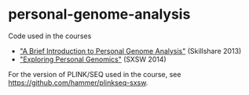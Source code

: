 personal-genome-analysis
========================

Code used in the courses
* ["A Brief Introduction to Personal Genome Analysis"](http://www.skillshare.com/classes/diy/A-Brief-Introduction-to-Personal-Genome-Analysis/301018813) (Skillshare 2013)
* ["Exploring Personal Genomics"](https://sup.sxsw.com/schedule/IAP27289) (SXSW 2014)

For the version of PLINK/SEQ used in the course, see https://github.com/hammer/plinkseq-sxsw.
